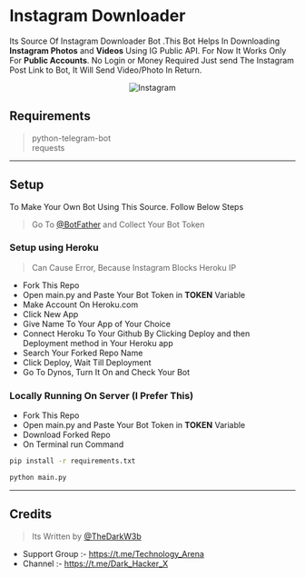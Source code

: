 # Instagram Downloader

Its Source Of Instagram Downloader Bot .This Bot Helps In Downloading __Instagram Photos__ and __Videos__ Using IG Public API. For Now It Works Only For **Public Accounts**. No Login or Money Required Just send The Instagram Post Link to Bot, It Will Send Video/Photo In Return.

<p align="center">
  <img src="https://sm.ign.com/ign_in/screenshot/default/ig-glyph001-74am_dp6a.jpg" alt="Instagram"/>
</p>

## Requirements

> python-telegram-bot\
> requests

---

## Setup

To Make Your Own Bot Using This Source. Follow Below Steps

> Go To [@BotFather](https://t.me/botfather) and Collect Your Bot Token


### Setup using Heroku

> Can Cause Error, Because Instagram Blocks Heroku IP

* Fork This Repo
* Open main.py and Paste Your Bot Token in __TOKEN__ Variable
* Make Account On Heroku.com
* Click New App
* Give Name To Your App of Your Choice
* Connect Heroku To Your Github By Clicking Deploy and then Deployment method in Your Heroku app
* Search Your Forked Repo Name
* Click Deploy, Wait Till Deployment
* Go To Dynos, Turn It On and Check Your Bot

### Locally Running On Server (I Prefer This) 

* Fork This Repo
* Open main.py and Paste Your Bot Token in __TOKEN__ Variable
* Download Forked Repo
* On Terminal run Command
```bash
pip install -r requirements.txt

python main.py
```
---

## Credits

> Its Written by [@TheDarkW3b](https://t.m)
* Support Group :- https://t.me/Technology_Arena
* Channel :- https://t.me/Dark_Hacker_X

